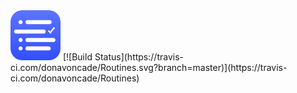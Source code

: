 <img src="/web-assets/images/icon.iconset/icon_128x128@2x.png" alt="app logo" height="80">
[![Build Status](https://travis-ci.com/donavoncade/Routines.svg?branch=master)](https://travis-ci.com/donavoncade/Routines)
